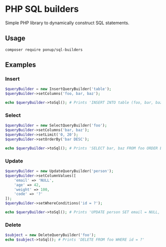 # PHP SQL builders

Simple PHP library to dynamically construct SQL statements.

## Usage

```shell
composer require ponup/sql-builders
``` 

## Examples

### Insert

```php
$queryBuilder = new InsertQueryBuilder('table');
$queryBuilder->setColumns('foo, bar, baz');

echo $queryBuilder->toSql(); # Prints 'INSERT INTO table (foo, bar, baz) VALUES (?, ?, ?)'
```

### Select

```php
$queryBuilder = new SelectQueryBuilder('foo');
$queryBuilder->setColumns('bar, baz');
$queryBuilder->setLimit('0, 20');
$queryBuilder->setOrderBy('bar DESC');

echo $queryBuilder->toSql(); # Prints 'SELECT bar, baz FROM foo ORDER BY bar DESC LIMIT 0, 20'
```

### Update

```php
$queryBuilder = new UpdateQueryBuilder('person');
$queryBuilder->setColumnValues([
    'email' => 'NULL',
    'age' => 42,
    'weight' => 100,
    'code' => '?'
]);
$queryBuilder->setWhereConditions('id = ?');

echo $queryBuilder->toSql(); # Prints 'UPDATE person SET email = NULL, age = 42, weight = 100, code = ? WHERE id = ?'
```

### Delete

```php
$subject = new DeleteQueryBuilder('foo');
echo $subject->toSql(); # Prints 'DELETE FROM foo WHERE id = ?'
```
